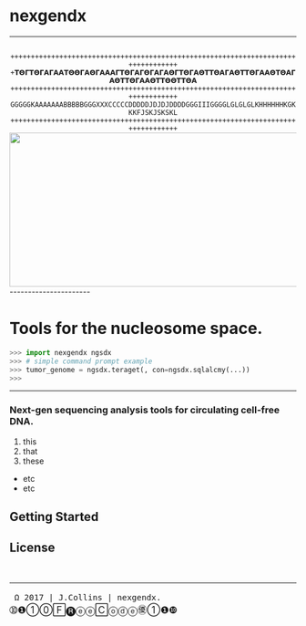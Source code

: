 # **__nexgendx__**
-----------------------
<center><code>
++++++++++++++++++++++++++++++++++++++++++++++++++++++++++++++++++++++++++++++++++
+𝝩𝝝𝝘𝝩𝝝𝝘𝝖𝝘𝝖𝝖𝝩𝝝𝝝𝝘𝝖𝝝𝝘𝝖𝝖𝝖𝝘𝝩𝝝𝝘𝝖𝝘𝝝𝝘𝝖𝝘𝝖𝝝𝝘𝝩𝝝𝝘𝝖𝝝𝝩𝝩𝝝𝝖𝝘𝝖𝝝𝝩𝝩𝝝𝝘𝝖𝝖𝝝𝝩𝝝𝝖𝝘𝝖𝝝𝝩𝝩𝝝𝝘𝝖𝝖𝝝𝝩𝝩𝝝𝝝𝝩𝝩𝝝𝝖
++++++++++++++++++++++++++++++++++++++++++++++++++++++++++++++++++++++++++++++++++
GGGGGKAAAAAAABBBBBGGGXXXCCCCCDDDDDJDJDJDDDDGGGIIIGGGGLGLGLGLKHHHHHHKGKKKFJSKJSKSKL
++++++++++++++++++++++++++++++++++++++++++++++++++++++++++++++++++++++++++++++++++
</code>
<div align="right">
<img src="https://c1.staticflickr.com/3/2903/33396363580_b8905436ed_c.jpg" width=800" height=270">
</div></center>
----------------------

# **Tools for the nucleosome space.**

```python
>>> import nexgendx ngsdx
>>> # simple command prompt example
>>> tumor_genome = ngsdx.teraget(, con=ngsdx.sqlalcmy(...))
>>>

```

-----


### Next-gen sequencing analysis tools for circulating cell-free DNA. 
1. this
2. that
3. these
 - etc
 - etc 


## Getting Started

## License 





<br>




---------
<big>`` Ω 2017 | J.Collins | nexgendx.``     ➉❶①⓪🄵🅡ⓔⓔ🄲ⓞⓓⓔ㊝①❶❿</big>
